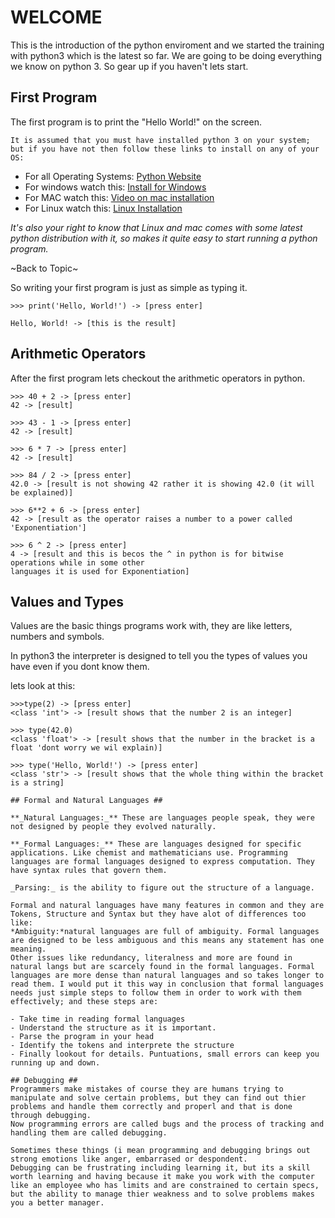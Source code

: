 # WELCOME #
This is the introduction of the python enviroment and we started the training with python3 which is the latest so far.
We are going to be doing everything we know on python 3. So gear up if you haven't lets start.

## First Program ##
The first program is to print the "Hello World!" on the screen.

```
It is assumed that you must have installed python 3 on your system;
but if you have not then follow these links to install on any of your OS:
```

- For all Operating Systems: [Python Website](https://python.org/downloads/)
- For windows watch this: [Install for Windows](https://www.youtube.com/watch?v=0DQsjE8vMpc)
- For MAC watch this: [Video on mac installation](https://www.youtube.com/watch?v=nhv82tvFfkM)
- For Linux watch this: [Linux Installation](https://www.youtube.com/watch?v=IAco2SSuGms)

*It's also your right to know that Linux and mac comes with some latest python distribution with it, so makes it quite easy to start running a python program.* 

~Back to Topic~


So writing your first program is just as simple as typing it.

```
>>> print('Hello, World!') -> [press enter]

Hello, World! -> [this is the result]
```
## Arithmetic Operators ##
After the first program lets checkout the arithmetic operators in python.

```
>>> 40 + 2 -> [press enter]
42 -> [result]

>>> 43 - 1 -> [press enter]
42 -> [result]

>>> 6 * 7 -> [press enter]
42 -> [result]

>>> 84 / 2 -> [press enter]
42.0 -> [result is not showing 42 rather it is showing 42.0 (it will be explained)]

>>> 6**2 + 6 -> [press enter]
42 -> [result as the operator raises a number to a power called 'Exponentiation']

>>> 6 ^ 2 -> [press enter]
4 -> [result and this is becos the ^ in python is for bitwise operations while in some other
languages it is used for Exponentiation]
```
## Values and Types ##
Values are the basic things programs work with, they are like letters, numbers and symbols.

In python3 the interpreter is designed to tell you the types of values you have
even if you dont know them.

lets look at this:
```
>>>type(2) -> [press enter]
<class 'int'> -> [result shows that the number 2 is an integer]

>>> type(42.0)
<class 'float'> -> [result shows that the number in the bracket is a float 'dont worry we wil explain)]

>>> type('Hello, World!') -> [press enter]
<class 'str'> -> [result shows that the whole thing within the bracket is a string]

## Formal and Natural Languages ##

**_Natural Languages:_** These are languages people speak, they were not designed by people they evolved naturally.

**_Formal Languages:_** These are languages designed for specific applications. Like chemist and mathematicians use. Programming languages are formal languages designed to express computation. They have syntax rules that govern them.

_Parsing:_ is the ability to figure out the structure of a language.

Formal and natural languages have many features in common and they are Tokens, Structure and Syntax but they have alot of differences too like:
*Ambiguity:*natural languages are full of ambiguity. Formal languages are designed to be less ambiguous and this means any statement has one meaning.
Other issues like redundancy, literalness and more are found in natural langs but are scarcely found in the formal languages. Formal languages are more dense than natural languages and so takes longer to read them. I would put it this way in conclusion that formal languages needs just simple steps to follow them in order to work with them effectively; and these steps are:

- Take time in reading formal languages
- Understand the structure as it is important.
- Parse the program in your head
- Identify the tokens and interprete the structure
- Finally lookout for details. Puntuations, small errors can keep you running up and down.

## Debugging ##
Programmers make mistakes of course they are humans trying to manipulate and solve certain problems, but they can find out thier problems and handle them correctly and properl and that is done through debugging.
Now programming errors are called bugs and the process of tracking and handling them are called debugging.

Sometimes these things (i mean programming and debugging brings out strong emotions like anger, embarrased or despondent.
Debugging can be frustrating including learning it, but its a skill worth learning and having because it make you work with the computer like an employee who has limits and are constrained to certain specs, but the ability to manage thier weakness and to solve problems makes you a better manager.

